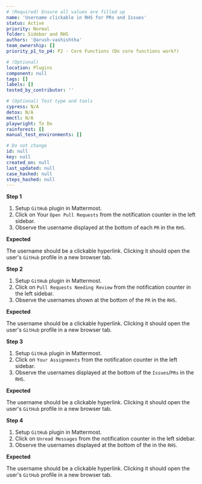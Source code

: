 ```yaml
---
# (Required) Ensure all values are filled up
name: 'Username clickable in RHS for PRs and Issues'
status: Active
priority: Normal
folder: Sidebar and RHS
authors: '@arush-vashishtha'
team_ownership: []
priority_p1_to_p4: P2 - Core Functions (Do core functions work?)

# (Optional)
location: Plugins
component: null
tags: []
labels: []
tested_by_contributor: ''

# (Optional) Test type and tools
cypress: N/A
detox: N/A
mmctl: N/A
playwright: To Do
rainforest: []
manual_test_environments: []

# Do not change
id: null
key: null
created_on: null
last_updated: null
case_hashed: null
steps_hashed: null
---
```


**Step 1**

1. Setup `GitHub` plugin in Mattermost.
2. Click on Your `Open Pull Requests` from the notification counter in the left sidebar.
3. Observe the username displayed at the bottom of each `PR` in the `RHS`.

**Expected**

The username should be a clickable hyperlink. Clicking it should open the user's `GitHub` profile in a new browser tab.

**Step 2**

1. Setup `GitHub` plugin in Mattermost.
2. Click on `Pull Requests Needing Review` from the notification counter in the left sidebar.
3. Observe the usernames shown at the bottom of the `PR` in the `RHS`.

**Expected**

The username should be a clickable hyperlink. Clicking it should open the user's `GitHub` profile in a new browser tab.

**Step 3**

1. Setup `GitHub` plugin in Mattermost.
2. Click on `Your Assignments` from the notification counter in the left sidebar.
3. Observe the usernames displayed at the bottom of the `Issues`/`PRs` in the `RHS`.

**Expected**

The username should be a clickable hyperlink. Clicking it should open the user's `GitHub` profile in a new browser tab.

**Step 4**

1. Setup `GitHub` plugin in Mattermost.
2. Click on `Unread Messages` from the notification counter in the left sidebar.
3. Observe the usernames displayed at the bottom of the in the `RHS`.

**Expected**

The username should be a clickable hyperlink. Clicking it should open the user's `GitHub` profile in a new browser tab.